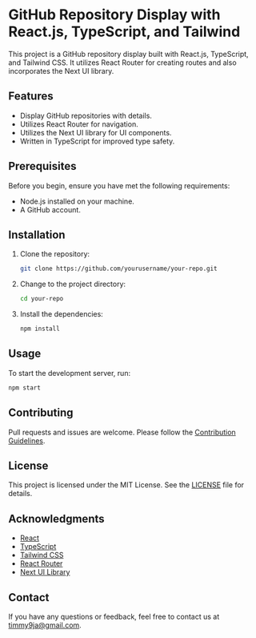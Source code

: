 # GitHub Repository Display with React.js, TypeScript, and Tailwind

This project is a GitHub repository display built with React.js, TypeScript, and Tailwind CSS. It utilizes React Router for creating routes and also incorporates the Next UI library.

## Features

- Display GitHub repositories with details.
- Utilizes React Router for navigation.
- Utilizes the Next UI library for UI components.
- Written in TypeScript for improved type safety.

## Prerequisites

Before you begin, ensure you have met the following requirements:

- Node.js installed on your machine.
- A GitHub account.

## Installation

1. Clone the repository:

   ```bash
   git clone https://github.com/yourusername/your-repo.git
   ```

2. Change to the project directory:

   ```bash
   cd your-repo
   ```

3. Install the dependencies:

   ```bash
   npm install
   ```

## Usage

To start the development server, run:

```bash
npm start
```

## Contributing

Pull requests and issues are welcome. Please follow the [Contribution Guidelines](CONTRIBUTING.md).

## License

This project is licensed under the MIT License. See the [LICENSE](LICENSE) file for details.

## Acknowledgments

- [React](https://reactjs.org/)
- [TypeScript](https://www.typescriptlang.org/)
- [Tailwind CSS](https://tailwindcss.com/)
- [React Router](https://reactrouter.com/)
- [Next UI Library](https://nextui.org/)

## Contact

If you have any questions or feedback, feel free to contact us at timmy9ja@gmail.com.
